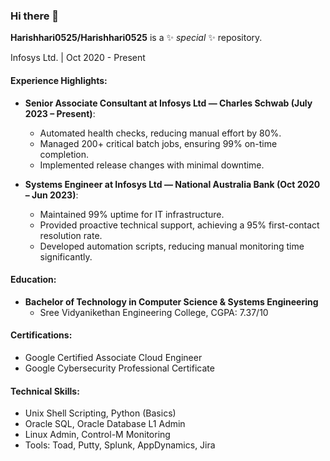 ### Hi there 👋

**Harishhari0525/Harishhari0525** is a ✨ _special_ ✨ repository.

Infosys Ltd. | Oct 2020 - Present

#### Experience Highlights:
- **Senior Associate Consultant at Infosys Ltd — Charles Schwab (July 2023 – Present)**:
  - Automated health checks, reducing manual effort by 80%.
  - Managed 200+ critical batch jobs, ensuring 99% on-time completion.
  - Implemented release changes with minimal downtime.

- **Systems Engineer at Infosys Ltd — National Australia Bank (Oct 2020 – Jun 2023)**:
  - Maintained 99% uptime for IT infrastructure.
  - Provided proactive technical support, achieving a 95% first-contact resolution rate.
  - Developed automation scripts, reducing manual monitoring time significantly.

#### Education:
- **Bachelor of Technology in Computer Science & Systems Engineering**
  - Sree Vidyanikethan Engineering College, CGPA: 7.37/10

#### Certifications:
- Google Certified Associate Cloud Engineer
- Google Cybersecurity Professional Certificate

#### Technical Skills:
- Unix Shell Scripting, Python (Basics)
- Oracle SQL, Oracle Database L1 Admin
- Linux Admin, Control-M Monitoring
- Tools: Toad, Putty, Splunk, AppDynamics, Jira
